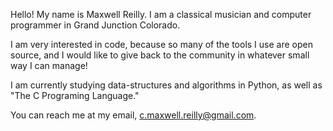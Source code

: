 Hello! My name is Maxwell Reilly. I am a classical musician and computer programmer in Grand Junction Colorado.

I am very interested in code, because so many of the tools I use are open source, and I would like to give back to the community
in whatever small way I can manage!

I am currently studying data-structures and algorithms in Python, as well as "The C Programing Language."  

You can reach me at my email, c.maxwell.reilly@gmail.com.
